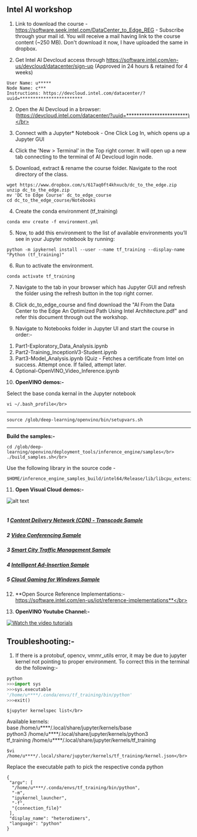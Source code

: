 ## **Intel AI workshop** </br>

1. Link to download the course - https://software.seek.intel.com/DataCenter_to_Edge_REG - Subscribe through your mail id. You will receive a mail having link to the course content (~250 MB). Don't download it now, I have uploaded the same in dropbox. </br>

2. Get Intel AI Devcloud access through https://software.intel.com/en-us/devcloud/datacenter/sign-up (Approved in 24 hours & retained for 4 weeks)</br>

```
User Name: u*****
Node Name: c***
Instructions: https://devcloud.intel.com/datacenter/?uuid=************************
```

2. Open the AI Devcloud in a browser: (https://devcloud.intel.com/datacenter/?uuid=************************)</br>
 
3. Connect with a Jupyter* Notebook - One Click Log In, which opens up a Jupyter GUI</br>

4. Click the 'New > Terminal' in the Top right corner. It will open up a new tab connecting to the terminal of AI Devcloud login node.</br>

5. Download, extract & rename the course folder. Navigate to the root directory of the class.</br>

```
wget https://www.dropbox.com/s/617aq0ft4khxucb/dc_to_the_edge.zip
unzip dc_to_the_edge.zip
mv 'DC to Edge Course' dc_to_edge_course
cd dc_to_the_edge_course/Notebooks
```

4. Create the conda environment (tf_training)</br>

```
conda env create -f environment.yml
```

5. Now, to add this environment to the list of available environments you’ll see in your Jupyter notebook by running:</br>

```
python -m ipykernel install --user --name tf_training --display-name "Python (tf_training)"
```

6. Run to activate the environment.</br>

```
conda activate tf_training
```

7. Navigate to the tab in your browser which has Jupyter GUI and refresh the folder using the refresh button in the top right corner.</br>

8. Click dc_to_edge_course and find download the "AI From the Data Center to the Edge An Optimized Path Using Intel Architecture.pdf" and refer this document through out the workshop.</br>

9. Navigate to Notebooks folder in Jupyter UI and start the course in order:-</br>

1) Part1-Exploratory_Data_Analysis.ipynb</br>
2) Part2-Training_InceptionV3-Student.ipynb</br>
3) Part3-Model_Analysis.ipynb (Quiz - Fetches a certificate from Intel on success. Attempt once. If failed, attempt later.</br>
4) Optional-OpenVINO_Video_Inference.ipynb</br>

10. **OpenVINO demos:-**</br>

Select the base conda kernal in the Jupyter notebook</br>

```
vi ~/.bash_profile</br>
```
---
```
source /glob/deep-learning/openvino/bin/setupvars.sh
```
---


**Build the samples:-**</br>
```
cd /glob/deep-learning/openvino/deployment_tools/inference_engine/samples</br>
./build_samples.sh</br>
```
Use the following library in the source code - </br>
```
$HOME/inference_engine_samples_build/intel64/Release/lib/libcpu_extension.so</br>
```

11. **Open Visual Cloud demos:-**</br>

![alt text](https://01.org/sites/default/files/users/u66592/ovc-_pipeline_v3.png)
</br></br>

   ##### 1 [Content Delivery Network (CDN) - Transcode Sample](https://github.com/OpenVisualCloud/CDN-Transcode-Sample)</br>
   ##### 2 [Video Conferencing Sample](https://github.com/OpenVisualCloud/Video-Conferencing-Sample)</br>
   ##### 3 [Smart City Traffic Management Sample](https://github.com/OpenVisualCloud/Smart-City-Sample)</br>
   ##### 4 [Intelligent Ad-Insertion Sample](https://github.com/OpenVisualCloud/Ad-Insertion-Sample)</br>
   ##### 5 [Cloud Gaming for Windows Sample](https://github.com/OpenVisualCloud/Cloud-Gaming-Windows-Sample)</br>

12. **Open Source Reference Implementations:- https://software.intel.com/en-us/iot/reference-implementations**</br>

13. **OpenVINO Youtube Channel:-**</br>

[![Watch the video tutorials](https://github.com/vijnasu/ai-workshop/blob/master/images/final_5db1565885d3500014a8e867_181580.gif)](http://www.youtube.com/watch?v=kY9nZbX1DWM)

## **__Troubleshooting:-__**</br>

  1. If there is a protobuf, opencv, vmmr_utils error, it may be due to jupyter kernel not pointing to proper environment. To correct this in the terminal do the following:-</br>
```python
python
>>>import sys
>>>sys.executable
'/home/u****/.conda/envs/tf_training/bin/python'
>>>exit()
```

```
$jupyter kernelspec list</br>
```
Available kernels:</br>
  base             /home/u****/.local/share/jupyter/kernels/base</br>
  python3          /home/u****/.local/share/jupyter/kernels/python3</br>
  tf_training      /home/u****/.local/share/jupyter/kernels/tf_training</br>

```
$vi /home/u****/.local/share/jupyter/kernels/tf_training/kernel.json</br>
```
Replace the executable path to pick the respective conda python </br>

```
{
 "argv": [
  "/home/u****/.conda/envs/tf_training/bin/python",
  "-m",
  "ipykernel_launcher",
  "-f",
  "{connection_file}"
 ],
 "display_name": "heterodimers",
 "language": "python"
}
```

